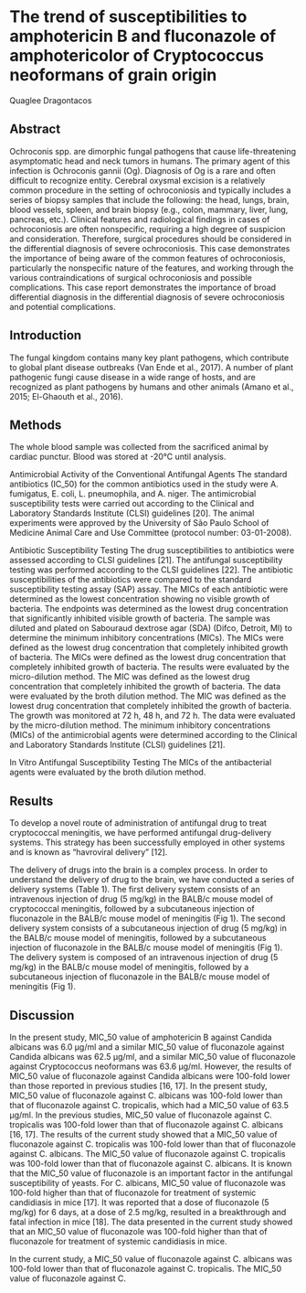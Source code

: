 # The trend of susceptibilities to amphotericin B and fluconazole of amphotericolor of Cryptococcus neoformans of grain origin
Quaglee Dragontacos


## Abstract
Ochroconis spp. are dimorphic fungal pathogens that cause life-threatening asymptomatic head and neck tumors in humans. The primary agent of this infection is Ochroconis gannii (Og). Diagnosis of Og is a rare and often difficult to recognize entity. Cerebral oxysmal excision is a relatively common procedure in the setting of ochroconiosis and typically includes a series of biopsy samples that include the following: the head, lungs, brain, blood vessels, spleen, and brain biopsy (e.g., colon, mammary, liver, lung, pancreas, etc.). Clinical features and radiological findings in cases of ochroconiosis are often nonspecific, requiring a high degree of suspicion and consideration. Therefore, surgical procedures should be considered in the differential diagnosis of severe ochroconiosis. This case demonstrates the importance of being aware of the common features of ochroconiosis, particularly the nonspecific nature of the features, and working through the various contraindications of surgical ochroconiosis and possible complications. This case report demonstrates the importance of broad differential diagnosis in the differential diagnosis of severe ochroconiosis and potential complications.


## Introduction
The fungal kingdom contains many key plant pathogens, which contribute to global plant disease outbreaks (Van Ende et al., 2017). A number of plant pathogenic fungi cause disease in a wide range of hosts, and are recognized as plant pathogens by humans and other animals (Amano et al., 2015; El-Ghaouth et al., 2016).


## Methods
The whole blood sample was collected from the sacrificed animal by cardiac punctur. Blood was stored at -20°C until analysis.

Antimicrobial Activity of the Conventional Antifungal Agents
The standard antibiotics (IC_50) for the common antibiotics used in the study were A. fumigatus, E. coli, L. pneumophila, and A. niger. The antimicrobial susceptibility tests were carried out according to the Clinical and Laboratory Standards Institute (CLSI) guidelines [20]. The animal experiments were approved by the University of São Paulo School of Medicine Animal Care and Use Committee (protocol number: 03-01-2008).

Antibiotic Susceptibility Testing
The drug susceptibilities to antibiotics were assessed according to CLSI guidelines [21]. The antifungal susceptibility testing was performed according to the CLSI guidelines [22]. The antibiotic susceptibilities of the antibiotics were compared to the standard susceptibility testing assay (SAP) assay. The MICs of each antibiotic were determined as the lowest concentration showing no visible growth of bacteria. The endpoints was determined as the lowest drug concentration that significantly inhibited visible growth of bacteria. The sample was diluted and plated on Sabouraud dextrose agar (SDA) (Difco, Detroit, MI) to determine the minimum inhibitory concentrations (MICs). The MICs were defined as the lowest drug concentration that completely inhibited growth of bacteria. The MICs were defined as the lowest drug concentration that completely inhibited growth of bacteria. The results were evaluated by the micro-dilution method. The MIC was defined as the lowest drug concentration that completely inhibited the growth of bacteria. The data were evaluated by the broth dilution method. The MIC was defined as the lowest drug concentration that completely inhibited the growth of bacteria. The growth was monitored at 72 h, 48 h, and 72 h. The data were evaluated by the micro-dilution method. The minimum inhibitory concentrations (MICs) of the antimicrobial agents were determined according to the Clinical and Laboratory Standards Institute (CLSI) guidelines [21].

In Vitro Antifungal Susceptibility Testing
The MICs of the antibacterial agents were evaluated by the broth dilution method.


## Results
To develop a novel route of administration of antifungal drug to treat cryptococcal meningitis, we have performed antifungal drug-delivery systems. This strategy has been successfully employed in other systems and is known as “havroviral delivery” [12].

The delivery of drugs into the brain is a complex process. In order to understand the delivery of drug to the brain, we have conducted a series of delivery systems (Table 1). The first delivery system consists of an intravenous injection of drug (5 mg/kg) in the BALB/c mouse model of cryptococcal meningitis, followed by a subcutaneous injection of fluconazole in the BALB/c mouse model of meningitis (Fig 1). The second delivery system consists of a subcutaneous injection of drug (5 mg/kg) in the BALB/c mouse model of meningitis, followed by a subcutaneous injection of fluconazole in the BALB/c mouse model of meningitis (Fig 1). The delivery system is composed of an intravenous injection of drug (5 mg/kg) in the BALB/c mouse model of meningitis, followed by a subcutaneous injection of fluconazole in the BALB/c mouse model of meningitis (Fig 1).


## Discussion

In the present study, MIC_50 value of amphotericin B against Candida albicans was 6.0 µg/ml and a similar MIC_50 value of fluconazole against Candida albicans was 62.5 µg/ml, and a similar MIC_50 value of fluconazole against Cryptococcus neoformans was 63.6 µg/ml. However, the results of MIC_50 value of fluconazole against Candida albicans were 100-fold lower than those reported in previous studies [16, 17]. In the present study, MIC_50 value of fluconazole against C. albicans was 100-fold lower than that of fluconazole against C. tropicalis, which had a MIC_50 value of 63.5 µg/ml. In the previous studies, MIC_50 value of fluconazole against C. tropicalis was 100-fold lower than that of fluconazole against C. albicans [16, 17]. The results of the current study showed that a MIC_50 value of fluconazole against C. tropicalis was 100-fold lower than that of fluconazole against C. albicans. The MIC_50 value of fluconazole against C. tropicalis was 100-fold lower than that of fluconazole against C. albicans. It is known that the MIC_50 value of fluconazole is an important factor in the antifungal susceptibility of yeasts. For C. albicans, MIC_50 value of fluconazole was 100-fold higher than that of fluconazole for treatment of systemic candidiasis in mice [17]. It was reported that a dose of fluconazole (5 mg/kg) for 6 days, at a dose of 2.5 mg/kg, resulted in a breakthrough and fatal infection in mice [18]. The data presented in the current study showed that an MIC_50 value of fluconazole was 100-fold higher than that of fluconazole for treatment of systemic candidiasis in mice.

In the current study, a MIC_50 value of fluconazole against C. albicans was 100-fold lower than that of fluconazole against C. tropicalis. The MIC_50 value of fluconazole against C.
